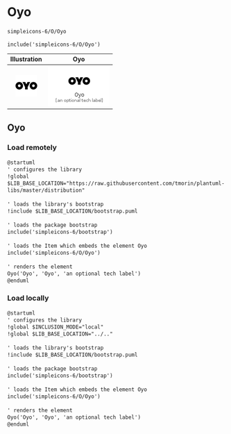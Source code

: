 # Oyo


```text
simpleicons-6/O/Oyo
```

```text
include('simpleicons-6/O/Oyo')
```



| Illustration | Oyo |
| :---: | :---: |
| ![illustration for Illustration](../../simpleicons-6/O/Oyo.png) | ![illustration for Oyo](../../simpleicons-6/O/Oyo.Local.png) |




## Oyo

### Load remotely
```plantuml
@startuml
' configures the library
!global $LIB_BASE_LOCATION="https://raw.githubusercontent.com/tmorin/plantuml-libs/master/distribution"

' loads the library's bootstrap
!include $LIB_BASE_LOCATION/bootstrap.puml

' loads the package bootstrap
include('simpleicons-6/bootstrap')

' loads the Item which embeds the element Oyo
include('simpleicons-6/O/Oyo')

' renders the element
Oyo('Oyo', 'Oyo', 'an optional tech label')
@enduml
```

### Load locally
```plantuml
@startuml
' configures the library
!global $INCLUSION_MODE="local"
!global $LIB_BASE_LOCATION="../.."

' loads the library's bootstrap
!include $LIB_BASE_LOCATION/bootstrap.puml

' loads the package bootstrap
include('simpleicons-6/bootstrap')

' loads the Item which embeds the element Oyo
include('simpleicons-6/O/Oyo')

' renders the element
Oyo('Oyo', 'Oyo', 'an optional tech label')
@enduml
```

